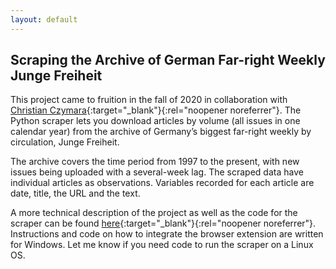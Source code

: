 ```yaml
---
layout: default
---
```


## Scraping the Archive of German Far-right Weekly Junge Freiheit

This project came to fruition in the fall of 2020 in collaboration with [Christian Czymara](https://czymara.com){:target="_blank"}{:rel="noopener noreferrer"}. The Python scraper lets you download articles by volume (all issues in one calendar year) from the archive of Germany’s biggest far-right weekly by circulation, Junge Freiheit.

The archive covers the time period from 1997 to the present, with new issues being uploaded with a several-week lag. The scraped data have individual articles as observations. Variables recorded for each article are date, title, the URL and the text.

A more technical description of the project as well as the code for the scraper can be found [here](https://github.com/leo-bauer/junge-freiheit-scraper){:target="_blank"}{:rel="noopener noreferrer"}. Instructions and code on how to integrate the browser extension are written for Windows. Let me know if you need code to run the scraper on a Linux OS.
